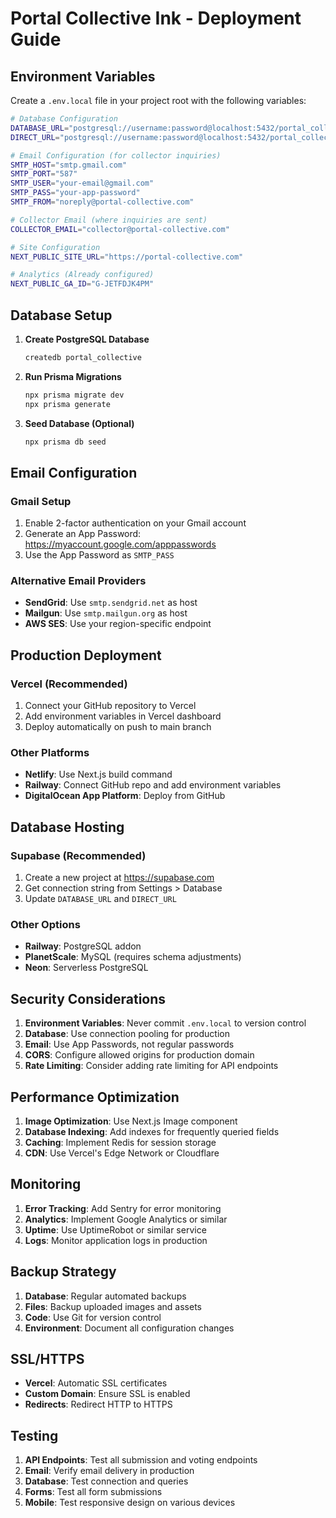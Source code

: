 # Portal Collective Ink - Deployment Guide

## Environment Variables

Create a `.env.local` file in your project root with the following variables:

```bash
# Database Configuration
DATABASE_URL="postgresql://username:password@localhost:5432/portal_collective"
DIRECT_URL="postgresql://username:password@localhost:5432/portal_collective"

# Email Configuration (for collector inquiries)
SMTP_HOST="smtp.gmail.com"
SMTP_PORT="587"
SMTP_USER="your-email@gmail.com"
SMTP_PASS="your-app-password"
SMTP_FROM="noreply@portal-collective.com"

# Collector Email (where inquiries are sent)
COLLECTOR_EMAIL="collector@portal-collective.com"

# Site Configuration
NEXT_PUBLIC_SITE_URL="https://portal-collective.com"

# Analytics (Already configured)
NEXT_PUBLIC_GA_ID="G-JETFDJK4PM"
```

## Database Setup

1. **Create PostgreSQL Database**
   ```bash
   createdb portal_collective
   ```

2. **Run Prisma Migrations**
   ```bash
   npx prisma migrate dev
   npx prisma generate
   ```

3. **Seed Database (Optional)**
   ```bash
   npx prisma db seed
   ```

## Email Configuration

### Gmail Setup
1. Enable 2-factor authentication on your Gmail account
2. Generate an App Password: https://myaccount.google.com/apppasswords
3. Use the App Password as `SMTP_PASS`

### Alternative Email Providers
- **SendGrid**: Use `smtp.sendgrid.net` as host
- **Mailgun**: Use `smtp.mailgun.org` as host
- **AWS SES**: Use your region-specific endpoint

## Production Deployment

### Vercel (Recommended)
1. Connect your GitHub repository to Vercel
2. Add environment variables in Vercel dashboard
3. Deploy automatically on push to main branch

### Other Platforms
- **Netlify**: Use Next.js build command
- **Railway**: Connect GitHub repo and add environment variables
- **DigitalOcean App Platform**: Deploy from GitHub

## Database Hosting

### Supabase (Recommended)
1. Create a new project at https://supabase.com
2. Get connection string from Settings > Database
3. Update `DATABASE_URL` and `DIRECT_URL`

### Other Options
- **Railway**: PostgreSQL addon
- **PlanetScale**: MySQL (requires schema adjustments)
- **Neon**: Serverless PostgreSQL

## Security Considerations

1. **Environment Variables**: Never commit `.env.local` to version control
2. **Database**: Use connection pooling for production
3. **Email**: Use App Passwords, not regular passwords
4. **CORS**: Configure allowed origins for production domain
5. **Rate Limiting**: Consider adding rate limiting for API endpoints

## Performance Optimization

1. **Image Optimization**: Use Next.js Image component
2. **Database Indexing**: Add indexes for frequently queried fields
3. **Caching**: Implement Redis for session storage
4. **CDN**: Use Vercel's Edge Network or Cloudflare

## Monitoring

1. **Error Tracking**: Add Sentry for error monitoring
2. **Analytics**: Implement Google Analytics or similar
3. **Uptime**: Use UptimeRobot or similar service
4. **Logs**: Monitor application logs in production

## Backup Strategy

1. **Database**: Regular automated backups
2. **Files**: Backup uploaded images and assets
3. **Code**: Use Git for version control
4. **Environment**: Document all configuration changes

## SSL/HTTPS

- **Vercel**: Automatic SSL certificates
- **Custom Domain**: Ensure SSL is enabled
- **Redirects**: Redirect HTTP to HTTPS

## Testing

1. **API Endpoints**: Test all submission and voting endpoints
2. **Email**: Verify email delivery in production
3. **Database**: Test connection and queries
4. **Forms**: Test all form submissions
5. **Mobile**: Test responsive design on various devices
